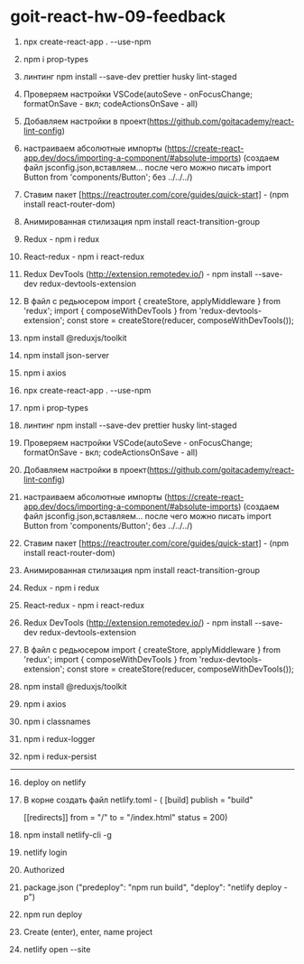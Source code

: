 # goit-react-hw-09-feedback

1. npx create-react-app . --use-npm
2. npm i prop-types
3. линтинг npm install --save-dev prettier husky lint-staged
4. Проверяем настройки VSCode(autoSeve - onFocusChange; formatOnSave - вкл;
   codeActionsOnSave - all)
5. Добавляем настройки в
   проект(https://github.com/goitacademy/react-lint-config)
6. настраиваем абсолютные импорты
   (https://create-react-app.dev/docs/importing-a-component/#absolute-imports)
   (создаем файл jsconfig.json,вставляем... после чего можно писать import
   Button from 'components/Button'; без ../../../)
7. Ставим пакет [https://reactrouter.com/core/guides/quick-start] - (npm install
   react-router-dom)
8. Анимированная стилизация npm install react-transition-group
9. Redux - npm i redux
10. React-redux - npm i react-redux
11. Redux DevTools (http://extension.remotedev.io/) - npm install --save-dev
    redux-devtools-extension
12. В файл с редьюсером import { createStore, applyMiddleware } from 'redux';
    import { composeWithDevTools } from 'redux-devtools-extension'; const store
    = createStore(reducer, composeWithDevTools());
13. npm install @reduxjs/toolkit
14. npm install json-server
15. npm i axios

16. npx create-react-app . --use-npm
17. npm i prop-types
18. линтинг npm install --save-dev prettier husky lint-staged
19. Проверяем настройки VSCode(autoSeve - onFocusChange; formatOnSave - вкл;
    codeActionsOnSave - all)
20. Добавляем настройки в
    проект(https://github.com/goitacademy/react-lint-config)
21. настраиваем абсолютные импорты
    (https://create-react-app.dev/docs/importing-a-component/#absolute-imports)
    (создаем файл jsconfig.json,вставляем... после чего можно писать import
    Button from 'components/Button'; без ../../../)
22. Ставим пакет [https://reactrouter.com/core/guides/quick-start] - (npm
    install react-router-dom)
23. Анимированная стилизация npm install react-transition-group
24. Redux - npm i redux
25. React-redux - npm i react-redux
26. Redux DevTools (http://extension.remotedev.io/) - npm install --save-dev
    redux-devtools-extension
27. В файл с редьюсером import { createStore, applyMiddleware } from 'redux';
    import { composeWithDevTools } from 'redux-devtools-extension'; const store
    = createStore(reducer, composeWithDevTools());
28. npm install @reduxjs/toolkit
29. npm i axios
30. npm i classnames
31. npm i redux-logger
32. npm i redux-persist

---

16. deploy on netlify
17. В корне создать файл netlify.toml - ( [build] publish = "build"

    [[redirects]] from = "/" to = "/index.html" status = 200)

18. npm install netlify-cli -g
19. netlify login
20. Authorized
21. package.json ("predeploy": "npm run build", "deploy": "netlify deploy -p")
22. npm run deploy
23. Create (enter), enter, name project
24. netlify open --site
